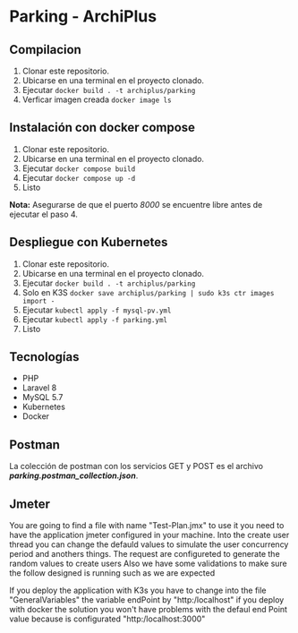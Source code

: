 
# Parking - ArchiPlus

## Compilacion
1. Clonar este repositorio.
2. Ubicarse en una terminal en el proyecto clonado.
3. Ejecutar `docker build . -t archiplus/parking`
4. Verficar imagen creada `docker image ls`


## Instalación con docker compose
1. Clonar este repositorio.
2. Ubicarse en una terminal en el proyecto clonado.
3. Ejecutar `docker compose build`
4. Ejecutar `docker compose up -d`
5. Listo 

**Nota:** Asegurarse de que el puerto *8000* se encuentre libre antes de ejecutar el paso 4.

## Despliegue con Kubernetes
1. Clonar este repositorio.
2. Ubicarse en una terminal en el proyecto clonado.
3. Ejecutar `docker build . -t archiplus/parking`
4. Solo en K3S `docker save archiplus/parking | sudo k3s ctr images import -`
5. Ejecutar `kubectl apply -f mysql-pv.yml`
6. Ejecutar `kubectl apply -f parking.yml`
7. Listo

## Tecnologías
- PHP
- Laravel 8
- MySQL 5.7
- Kubernetes
- Docker

## Postman
La colección de postman con los servicios GET y POST es el archivo ***parking.postman_collection.json***.

## Jmeter
You are going to find a file with name "Test-Plan.jmx" to use it you need to have
the application jmeter configured in your machine.
Into the create user thread you can change the defauld values to simulate the user concurrency 
period and anothers things.
The request are configureted to generate the random values to create users
Also we have some validations to make sure the follow designed is running such as we are expected

If you deploy the application with K3s you have to change into the file "GeneralVariables" the variable endPoint by "http:/localhost" if you deploy with docker the solution you won't have problems with the defaul end Point value because is configurated "http:/localhost:3000"
